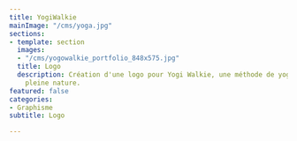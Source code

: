 ```yaml
---
title: YogiWalkie
mainImage: "/cms/yoga.jpg"
sections:
- template: section
  images:
  - "/cms/yogowalkie_portfolio_848x575.jpg"
  title: Logo
  description: Création d'une logo pour Yogi Walkie, une méthode de yoga nomade en
    pleine nature.
featured: false
categories:
- Graphisme
subtitle: Logo

---
```

